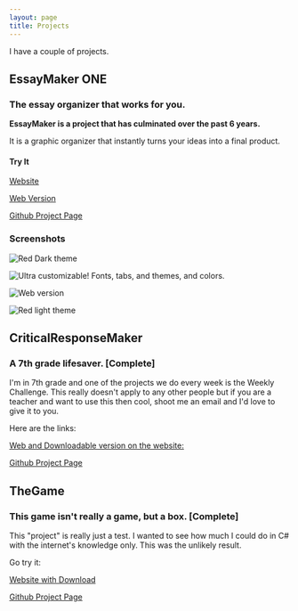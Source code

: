 ```yaml
---
layout: page
title: Projects
---
```


I have a couple of projects.

## EssayMaker ONE

### The essay organizer that works for you.

**EssayMaker is a project that has culminated over the past 6 years.**

It is a graphic organizer that instantly turns your ideas into a final product.

#### Try It

[Website](http://sargeant45.github.io/EssayMaker/)

[Web Version](http://sargeant45.github.io/EssayMaker/form.html)

[Github Project Page](https://github.com/sargeant45/EssayMaker)

### Screenshots

![Red Dark theme](http://i.imgur.com/5pTyb4n.png)

![Ultra customizable! Fonts, tabs, and themes, and colors.](http://i.imgur.com/EilSo5y.png)

![Web version](http://i.imgur.com/teRZfVp.png)

![Red light theme](http://i.imgur.com/swSBEEN.png)

## CriticalResponseMaker

### A 7th grade lifesaver. [Complete]

I'm in 7th grade and one of the projects we do every week is the Weekly Challenge. This really doesn't apply to any other people but if you are a teacher and want to use this then cool, shoot me an email and I'd love to give it to you.

Here are the links:

[Web and Downloadable version on the website:](http://sargeant45.github.io/criticalresponsemaker/)

[Github Project Page](https://github.com/sargeant45/criticalresponsemaker)

## TheGame

### This game isn't really a game, but a box. [Complete]

This "project" is really just a test. I wanted to see how much I could do in C# with the internet's knowledge only. This was the unlikely result.

Go try it:

[Website with Download](http://sargeant45.github.io/TheGame/)

[Github Project Page](https://github.com/sargeant45/TheGame)
